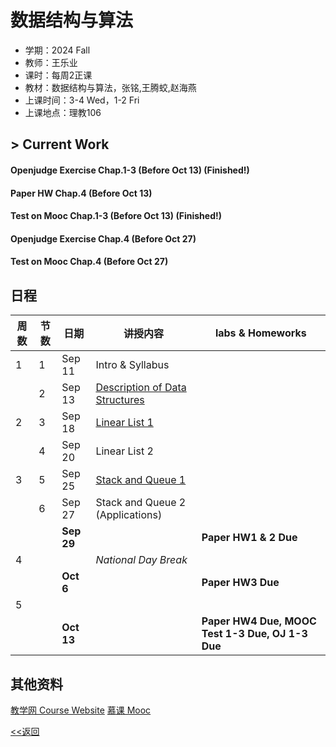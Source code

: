 # 数据结构与算法

* 学期：2024 Fall
* 教师：王乐业
* 课时：每周2正课
* 教材：数据结构与算法，张铭,王腾蛟,赵海燕
* 上课时间：3-4 Wed，1-2 Fri
* 上课地点：理教106

## > Current Work
#### Openjudge Exercise Chap.1-3 (Before Oct 13) (Finished!)
#### Paper HW Chap.4 (Before Oct 13)
#### Test on Mooc Chap.1-3 (Before Oct 13) (Finished!)
#### Openjudge Exercise Chap.4 (Before Oct 27)
#### Test on Mooc Chap.4 (Before Oct 27)

## 日程

| 周数 |节数|日期|讲授内容                             | labs & Homeworks      |
| ---- | -------|-----|------------------------ | ------------- |
|1|1|Sep 11|Intro & Syllabus||
||2|Sep 13|[Description of Data Structures](courses/24fa/dsi/2)||
|2|3|Sep 18|[Linear List 1](courses/24fa/dsi/3)||
||4|Sep 20|Linear List 2||
|3|5|Sep 25|[Stack and Queue 1](courses/24fa/dsi/5)||
||6|Sep 27|Stack and Queue 2 (Applications)||
|||**Sep 29**||**Paper HW1 & 2 Due**|
|4|||*National Day Break*||
|||**Oct 6**||**Paper HW3 Due**|
|5|
|||**Oct 13**||**Paper HW4 Due, MOOC Test 1-3 Due, OJ 1-3 Due**|

## 其他资料
[教学网 Course Website](https://course.pku.edu.cn/webapps/blackboard/execute/announcement?method=search&context=course_entry&course_id=_72859_1&handle=announcements_entry&mode=view)
[慕课 Mooc](https://www.icourse163.org/course/PKU-1002534001)

[<<返回](university_courses)
